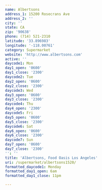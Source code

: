 ```yaml
---
name: Albertsons
address_1: 15200 Rosecrans Ave
address_2: ''
city: ''
state: CA
zip: '90638'
phone: (714) 521-2310
latitude: '33.896983'
longitude: '-118.00761'
category: Supermarket
website: 'http://www.albertsons.com'
active: ''
daycode1: Mon
day1_open: '0600'
day1_close: '2300'
daycode2: Tue
day2_open: '0600'
day2_close: '2300'
daycode3: Wed
day3_open: '0600'
day3_close: '2300'
daycode4: Thu
day4_open: '2300'
daycode5: Fri
day5_open: '0600'
day5_close: '2300'
daycode6: Sat
day6_open: '0600'
day6_close: '2300'
daycode7: Sun
day7_open: '0600'
day7_close: '2300'
'': ''
title: 'Albertsons, Food Oasis Los Angeles'
uri: /supermarket/albertsons1520/
formatted_daycode1: Monday
formatted_day1_open: 6am
formatted_day1_close: 11pm

---
```

